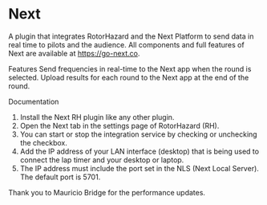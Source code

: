 # Next

A plugin that integrates RotorHazard and the Next Platform to send data in real time to pilots and the audience.
All components and full features of Next are available at https://go-next.co.

Features
Send frequencies in real-time to the Next app when the round is selected.
Upload results for each round to the Next app at the end of the round.

Documentation

1. Install the Next RH plugin like any other plugin.
2. Open the Next tab in the settings page of RotorHazard (RH).
3. You can start or stop the integration service by checking or unchecking the checkbox.
4. Add the IP address of your LAN interface (desktop) that is being used to connect the lap timer and your desktop or laptop.
5. The IP address must include the port set in the NLS (Next Local Server). The default port is 5701.

Thank you to Mauricio Bridge for the performance updates.